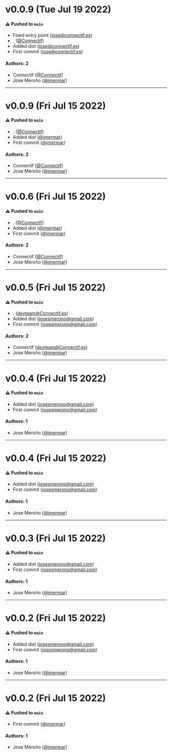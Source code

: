 # v0.0.9 (Tue Jul 19 2022)

#### ⚠️ Pushed to `main`

- Fixed entry point (jose@connectif.es)
- . ([@Connectif](https://github.com/Connectif))
- Added dist (jose@connectif.es)
- First commit (jose@connectif.es)

#### Authors: 2

- Connectif ([@Connectif](https://github.com/Connectif))
- Jose Meroño ([@jmermar](https://github.com/jmermar))

---

# v0.0.9 (Fri Jul 15 2022)

#### ⚠️ Pushed to `main`

- . ([@Connectif](https://github.com/Connectif))
- Added dist ([@jmermar](https://github.com/jmermar))
- First commit ([@jmermar](https://github.com/jmermar))

#### Authors: 2

- Connectif ([@Connectif](https://github.com/Connectif))
- Jose Meroño ([@jmermar](https://github.com/jmermar))

---

# v0.0.6 (Fri Jul 15 2022)

#### ⚠️ Pushed to `main`

- . ([@Connectif](https://github.com/Connectif))
- Added dist ([@jmermar](https://github.com/jmermar))
- First commit ([@jmermar](https://github.com/jmermar))

#### Authors: 2

- Connectif ([@Connectif](https://github.com/Connectif))
- Jose Meroño ([@jmermar](https://github.com/jmermar))

---

# v0.0.5 (Fri Jul 15 2022)

#### ⚠️ Pushed to `main`

- . (devteam@Connectif.es)
- Added dist (josesmerono@gmail.com)
- First commit (josesmerono@gmail.com)

#### Authors: 2

- Connectif (devteam@Connectif.es)
- Jose Meroño ([@jmermar](https://github.com/jmermar))

---

# v0.0.4 (Fri Jul 15 2022)

#### ⚠️ Pushed to `main`

- Added dist (josesmerono@gmail.com)
- First commit (josesmerono@gmail.com)

#### Authors: 1

- Jose Meroño ([@jmermar](https://github.com/jmermar))

---

# v0.0.4 (Fri Jul 15 2022)

#### ⚠️ Pushed to `main`

- Added dist (josesmerono@gmail.com)
- First commit (josesmerono@gmail.com)

#### Authors: 1

- Jose Meroño ([@jmermar](https://github.com/jmermar))

---

# v0.0.3 (Fri Jul 15 2022)

#### ⚠️ Pushed to `main`

- Added dist (josesmerono@gmail.com)
- First commit (josesmerono@gmail.com)

#### Authors: 1

- Jose Meroño ([@jmermar](https://github.com/jmermar))

---

# v0.0.2 (Fri Jul 15 2022)

#### ⚠️ Pushed to `main`

- Added dist (josesmerono@gmail.com)
- First commit (josesmerono@gmail.com)

#### Authors: 1

- Jose Meroño ([@jmermar](https://github.com/jmermar))

---

# v0.0.2 (Fri Jul 15 2022)

#### ⚠️ Pushed to `main`

- First commit ([@jmermar](https://github.com/jmermar))

#### Authors: 1

- Jose Meroño ([@jmermar](https://github.com/jmermar))
